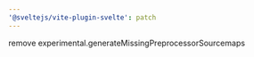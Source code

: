 ```yaml
---
'@sveltejs/vite-plugin-svelte': patch
---
```


remove experimental.generateMissingPreprocessorSourcemaps
